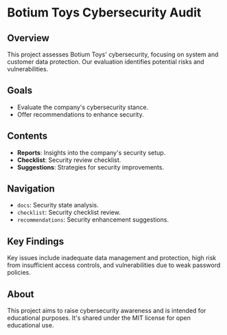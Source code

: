 # Botium Toys Cybersecurity Audit

## Overview
This project assesses Botium Toys' cybersecurity, focusing on system and customer data protection. Our evaluation identifies potential risks and vulnerabilities.

## Goals
- Evaluate the company's cybersecurity stance.
- Offer recommendations to enhance security.

## Contents
- **Reports**: Insights into the company's security setup.
- **Checklist**: Security review checklist.
- **Suggestions**: Strategies for security improvements.

## Navigation
- `docs`: Security state analysis.
- `checklist`: Security checklist review.
- `recommendations`: Security enhancement suggestions.

## Key Findings
Key issues include inadequate data management and protection, high risk from insufficient access controls, and vulnerabilities due to weak password policies.

## About
This project aims to raise cybersecurity awareness and is intended for educational purposes. It's shared under the MIT license for open educational use.
